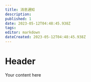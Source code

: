 ```yaml
---
title: 消息通知
description: 
published: 1
date: 2023-05-12T04:48:45.938Z
tags: 
editor: markdown
dateCreated: 2023-05-12T04:48:45.938Z
---
```


# Header
Your content here